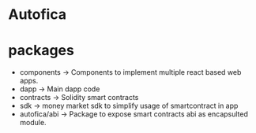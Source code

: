 # Autofica

# packages

- components -> Components to implement multiple react based web apps.
- dapp -> Main dapp code
- contracts -> Solidity smart contracts
- sdk -> money market sdk to simplify usage of smartcontract in app
- autofica/abi -> Package to expose smart contracts abi as encapsulted module.
